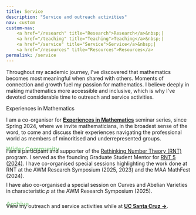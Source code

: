 ```yaml
---
title: Service
description: "Service and outreach activities"
nav: custom
custom-nav: 
    <a href="/research" title="Research">Research</a>&nbsp;|
    <a href="/teaching" title="Teaching">Teaching</a>&nbsp;|
    <a href="/service" title="Service">Service</a>&nbsp;|
    <a href="/resources" title="Resources">Resources</a>
permalink: /service
---
```


Throughout my academic journey, I've discovered that mathematics becomes most meaningful when shared with others. Moments of connection and growth fuel my passion for mathematics. I believe deeply in making mathematics more accessible and inclusive, which is why I've devoted considerable time to outreach and service activities. 

<!--Below are some selected activities, a complete list can be found <a href="/service-extended"><b>here</b></a>.-->

<!--
Tip/Green = Current
Note/Blue = Highlight/Past
Important/Red = Other/Past
-->

<!--
Warning = Yellow
Note = Blue
Important = Red
Tip = Green
Caution = Orange (close to yellow)
Info = Dark Blue
Success = Dark Green
Danger = Dark Red
Secondary = Grey
-->

<div class="callout-quarto tip">
  <div class="callout-title">Experiences in Mathematics</div>
    <div class="callout-content">
<p>I am a co-organiser for <a href="https://sites.google.com/ucsc.edu/experiencesinmath/"><b>Experiences in Mathematics</b></a> seminar series, since Spring 2024, where we invite mathematicians, in the broadest sense of the word, to come and discuss their experiences navigating the professional world as members of minoritised and underrepresented groups.</p>
    </div>
</div>

<h3 style="color:#9DD49C; margin-bottom:-0.75em; margin-top:-0.25em;">Wider Community</h3>
I am a participant and supporter of the <a href="https://sites.google.com/view/rethinkingnumbertheory/">Rethinking Number Theory (RNT)</a> program. I served as the founding Graduate Student Mentor for <a href="https://sites.google.com/view/rethinkingnumbertheory-5/projects">RNT 5 (2024)</a>. I have co-organised special sessions highlighting the work done at RNT at the AWM Research Symposium (2025, 2023) and the MAA MathFest (2024).

<p style="margin-top:0.5em;">I have also co-organised a special session on Curves and Abelian Varieties in characteristic <em>p</em> at the AWM Research Symposium (2025).</p>

<h3 style="color:#9DD49C; margin-bottom:-0.75em; margin-top: 1em;">Archive</h3>
View my outreach and service activities while at <b><a href="/ucsc-service">UC Santa Cruz&nbsp;→</a></b>.

<!-- 

### External

<details>
    <summary><b style="color:#69b2c1">Conference Sessions</b></summary>

<ul style="line-height:180%">

<li> Invited Paper Session on <b>Rethinking Number Theory</b><br>
    <em>MAA MathFest</em><br>
    Organiser, <small>co-organised with Tyler Billingsley and Sandra Nair</small></li>

<li> Special Session on <b>Rethinking Number Theory</b><br>
    <em>AWM Research Symposium</em><br>
    Organiser, <small>co-organised with Eva Goedhart and Amita Malik</small></li>

</ul>
</details>

#69b2c1 -->